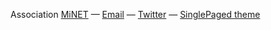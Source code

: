 Association [MiNET](http://www.minet.net)
&mdash;
<i class="fa fa-envelope"></i> [Email](mailto:bureau@minet.net)
&mdash;
<i class="fa fa-twitter"></i> [Twitter](https://twitter.com/minettmsp)
&mdash;
[SinglePaged theme](https://github.com/t413/SinglePaged)
